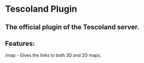 # Tescoland Plugin
## The official plugin of the Tescoland server.

## Features:<br />
/map - Gives the links to both 3D and 2D maps.